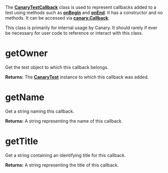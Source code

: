 The [**CanaryTestCallback**](api-callback-class.md) class is used to represent callbacks added to a test using methods such as [**onBegin**](api-group-callbacks.md#onbegin) and [**onEnd**](api-group-callbacks.md#onend). It has a constructor and no methods. It can be accessed via [**canary.Callback**](api-callback-class.md).

This class is primarily for internal usage by Canary. It should rarely if ever be necessary for user code to reference or interact with this class.

# getOwner

Get the test object to which this callback belongs.

**Returns:** The [**CanaryTest**](api-introduction.md) instance to which this callback was added.

# getName

Get a string naming this callback.

**Returns:** A string representing the name of this callback.

# getTitle

Get a string containing an identifying title for this callback.

**Returns:** A string representing the title of this callback.
